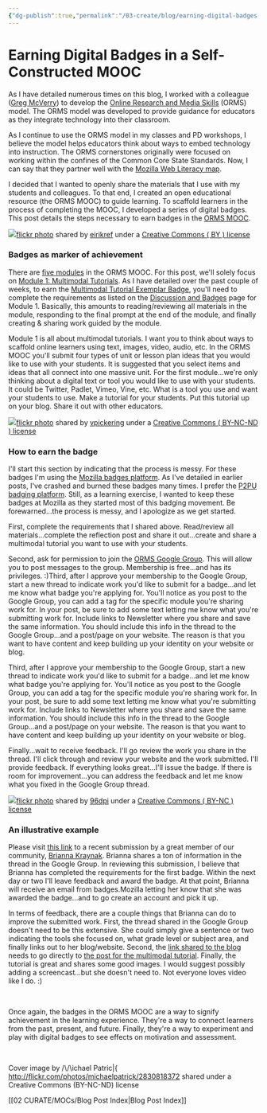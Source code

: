 ```yaml
---
{"dg-publish":true,"permalink":"/03-create/blog/earning-digital-badges-in-a-self-constructed-mooc/","title":"Earning Digital Badges in a Self-Constructed MOOC #ORMSMOOC","tags":["badges","orms","blog-post"]}
---
```


# Earning Digital Badges in a Self-Constructed MOOC

As I have detailed numerous times on this blog, I worked with a colleague ([Greg McVerry](https://twitter.com/jgmac1106)) to develop the [Online Research and Media Skills](https://www.academia.edu/12321009/Online_Research_and_Media_Skills_An_Instructional_Model_for_Online_Informational_Texts) (ORMS) model. The ORMS model was developed to provide guidance for educators as they integrate technology into their classroom.

As I continue to use the ORMS model in my classes and PD workshops, I believe the model helps educators think about ways to embed technology into instruction. The ORMS cornerstones originally were focused on working within the confines of the Common Core State Standards. Now, I can say that they partner well with the [Mozilla Web Literacy map](https://wiki.mozilla.org/Webmaker/WebLiteracyMap).

I decided that I wanted to openly share the materials that I use with my students and colleagues. To that end, I created an open educational resource (the ORMS MOOC) to guide learning. To scaffold learners in the process of completing the MOOC, I developed a series of digital badges. This post details the steps necessary to earn badges in the [ORMS MOOC](https://sites.google.com/site/ormsmodel/).

[![](images/413592672_0b437c7519.jpg)](http://flickr.com/photos/eirikref/413592672 "Scaffold")[flickr photo](http://flickr.com/photos/eirikref/413592672 "Scaffold") shared by [eirikref](http://flickr.com/people/eirikref) under a [Creative Commons ( BY ) license](http://creativecommons.org/licenses/by/2.0/)

### Badges as marker of achievement

There are [five modules](https://sites.google.com/site/ormsmodel/modules) in the ORMS MOOC. For this post, we'll solely focus on [Module 1: Multimodal Tutorials](https://sites.google.com/site/ormsmodel/modules/module-1). As I have detailed over the past couple of weeks, to earn the [Multimodal Tutorial Exemplar Badge](https://badges.mozilla.org/en-US/badges/badge/Multimodal-Tutorial-Exemplar-Badge), you'll need to complete the requirements as listed on the [Discussion and Badges](https://sites.google.com/site/ormsmodel/modules/module-1/discussions) page for Module 1. Basically, this amounts to reading/reviewing all materials in the module, responding to the final prompt at the end of the module, and finally creating & sharing work guided by the module.

Module 1 is all about multimodal tutorials. I want you to think about ways to scaffold online learners using text, images, video, audio, etc. In the ORMS MOOC you'll submit four types of unit or lesson plan ideas that you would like to use with your students. It is suggested that you select items and ideas that all connect into one massive unit. For the first module...we're only thinking about a digital text or tool you would like to use with your students. It could be Twitter, Padlet, Vimeo, Vine, etc. What is a tool you use and want your students to use. Make a tutorial for your students. Put this tutorial up on your blog. Share it out with other educators.

[![](images/4352600046_e556cab629.jpg)](http://flickr.com/photos/vpickering/4352600046 "Scaffolding")[flickr photo](http://flickr.com/photos/vpickering/4352600046 "Scaffolding") shared by [vpickering](http://flickr.com/people/vpickering) under a [Creative Commons ( BY-NC-ND ) license](http://creativecommons.org/licenses/by-nc-nd/2.0/)

### How to earn the badge

I'll start this section by indicating that the process is messy. For these badges I'm using the [Mozilla badges platform](https://badges.mozilla.org/en-US/). As I've detailed in earlier posts, I've crashed and burned these badges many times. I prefer the [P2PU badging platform](https://p2pu.org/en/badges/). Still, as a learning exercise, I wanted to keep these badges at Mozilla as they started most of this badging movement. Be forewarned...the process is messy, and I apologize as we get started.

First, complete the requirements that I shared above. Read/review all materials...complete the reflection post and share it out...create and share a multimodal tutorial you want to use with your students.

Second, ask for permission to join the [ORMS Google Group](https://groups.google.com/forum/#!forum/ormsclass). This will allow you to post messages to the group. Membership is free...and has its privileges. :)Third, after I approve your membership to the Google Group, start a new thread to indicate work you'd like to submit for a badge...and let me know what badge you're applying for. You'll notice as you post to the Google Group, you can add a tag for the specific module you're sharing work for. In your post, be sure to add some text letting me know what you're submitting work for. Include links to Newsletter where you share and save the same information. You should include this info in the thread to the Google Group...and a post/page on your website. The reason is that you want to have content and keep building up your identity on your website or blog.

Third, after I approve your membership to the Google Group, start a new thread to indicate work you'd like to submit for a badge...and let me know what badge you're applying for. You'll notice as you post to the Google Group, you can add a tag for the specific module you're sharing work for. In your post, be sure to add some text letting me know what you're submitting work for. Include links to Newsletter where you share and save the same information. You should include this info in the thread to the Google Group...and a post/page on your website. The reason is that you want to have content and keep building up your identity on your website or blog.

Finally...wait to receive feedback. I'll go review the work you share in the thread. I'll click through and review your website and the work submitted. I'll provide feedback. If everything looks great...I'll issue the badge. If there is room for improvement...you can address the feedback and let me know what you fixed in the Google Group thread.

[![](images/1063145950_7e17a0ae67.jpg)](http://flickr.com/photos/96dpi/1063145950 "Scaffold")[flickr photo](http://flickr.com/photos/96dpi/1063145950 "Scaffold") shared by [96dpi](http://flickr.com/people/96dpi) under a [Creative Commons ( BY-NC ) license](http://creativecommons.org/licenses/by-nc/2.0/)

### An illustrative example

Please visit [this link](https://groups.google.com/forum/#!topic/ormsclass/BZZenAyayus) to a recent submission by a great member of our community, [Brianna Kraynak](https://twitter.com/BriannaKraynak). Brianna shares a ton of information in the thread in the Google Group. In reviewing this submission, I believe that Brianna has completed the requirements for the first badge. Within the next day or two I'll leave feedback and award the badge. At that point, Brianna will receive an email from badges.Mozilla letting her know that she was awarded the badge...and to go create an account and pick it up.

In terms of feedback, there are a couple things that Brianna can do to improve the submitted work. First, the thread shared in the Google Group doesn't need to be this extensive. She could simply give a sentence or two indicating the tools she focused on, what grade level or subject area, and finally links out to her blog/website. Second, the [link shared to the blog](http://www.google.com/url?q=http%3A%2F%2Fbriannakraynak.weebly.com&sa=D&sntz=1&usg=AFQjCNHSvxkE6oErsr0T-v5VDhSnDKBeeg) needs to go directly to [the post for the multimodal tutorial](http://briannakraynak.weebly.com/blog/multimedial-tutorial). Finally, the tutorial is great and shares some good images. I would suggest possibly adding a screencast...but she doesn't need to. Not everyone loves video like I do. :)

 

Once again, the badges in the ORMS MOOC are a way to signify achievement in the learning experience. They're a way to connect learners from the past, present, and future. Finally, they're a way to experiment and play with digital badges to see effects on motivation and assessment.

 

Cover image by /\\/\\ichael Patric|{ http://flickr.com/photos/michaelpatrick/2830818372 shared under a Creative Commons (BY-NC-ND) license

[[02 CURATE/MOCs/Blog Post Index\|Blog Post Index]]